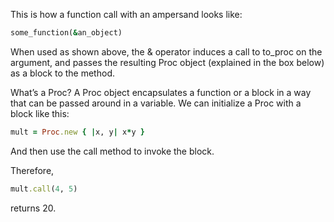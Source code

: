 This is how a function call with an ampersand looks like:
```ruby
some_function(&an_object)
```
When used as shown above, the & operator induces a call to to_proc on the argument, and passes the resulting Proc object (explained in the box below) as a block to the method.



What’s a Proc?
A Proc object encapsulates a function or a block in a way that can be passed around in a variable.
We can initialize a Proc with a block like this:

```ruby
mult = Proc.new { |x, y| x*y }
```

And then use the call method to invoke the block.

Therefore,

```ruby
mult.call(4, 5)
```
returns 20.
